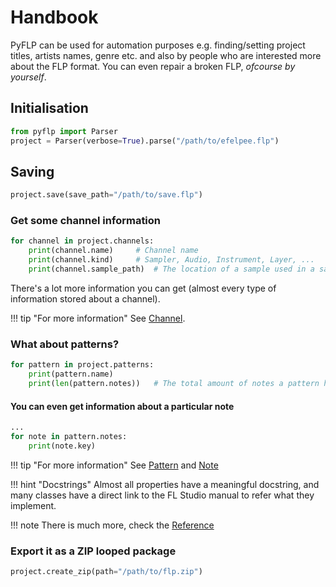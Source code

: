 # Handbook

PyFLP can be used for automation purposes e.g. finding/setting project titles, artists names, genre etc. and also by people who are interested more about the FLP format. You can even repair a broken FLP, *ofcourse by yourself*.

## Initialisation

```Python
from pyflp import Parser
project = Parser(verbose=True).parse("/path/to/efelpee.flp")
```

## Saving

```Python
project.save(save_path="/path/to/save.flp")
```

### Get some channel information

```Python
for channel in project.channels:
    print(channel.name)     # Channel name
    print(channel.kind)     # Sampler, Audio, Instrument, Layer, ...
    print(channel.sample_path)  # The location of a sample used in a sampler or plain audio
```

There's a lot more information you can get (almost every type of information stored about a channel).

!!! tip "For more information"
    See [Channel](reference/channel/channel.md).

### What about patterns?

```Python
for pattern in project.patterns:
    print(pattern.name)
    print(len(pattern.notes))   # The total amount of notes a pattern holds
```

#### You can even get information about a particular note

```Python
...
for note in pattern.notes:
    print(note.key)
```

!!! tip "For more information"
    See [Pattern](reference/pattern/pattern.md) and [Note](reference/pattern/note.md)

!!! hint "Docstrings"
    Almost all properties have a meaningful docstring, and many classes have a direct link to the FL Studio manual to refer what they implement.

!!! note
    There is much more, check the [Reference](reference.md)

### Export it as a ZIP looped package

```Python
project.create_zip(path="/path/to/flp.zip")
```
